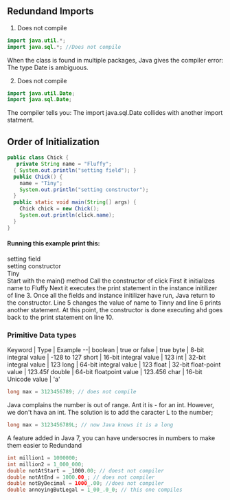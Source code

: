 ## Redundand Imports

1. Does not compile

```java
import java.util.*;
import java.sql.*; //Does not compile
```

When the class is found in multiple packages, Java gives the compiler error: The type Date is ambiguous.

2. Does not compile

```java
import java.util.Date;
import java.sql.Date;
```

The compiler tells you: The import java.sql.Date collides with another import statment.

## Order of Initialization
```java
public class Chick {
   private String name = "Fluffy";
  { System.out.println("setting field"); }
  public Chick() {
    name = "Tiny";
    System.out.println("setting constructor");
  }    
  public static void main(String[] args) {
    Chick chick = new Chick();
    System.out.println(click.name);
  }
}
```
#### Running this example print this:
setting field  
setting constructor  
Tiny   
Start with the main() method
Call the constructor of click
First it initializes name to Fluffy
Next it executes the print statement in the instance initilizer of line 3. Once all the fields and instance initilizer have run, Java return to the constructor. Line 5 changes the value of name to Tinny and line 6 prints another statement. At this point, the constructor is done executing ahd goes back to the print statement on line 10.


### Primitive Data types

Keyword | Type | Example
--|
boolean | true or false | true
byte | 8-bit integral value | -128 to 127
short | 16-bit integral value | 123
int | 32-bit integral value | 123
long | 64-bit integral value | 123
float | 32-bit float-point value | 123.45f
double | 64-bit floatpoint value | 123.456
char | 16-bit Unicode value | 'a'


```java
long max = 3123456789; // does not compile
```
Java complains the number is out of range. Ant it is - for an int. However, we don't hava an int. The solution is to add the caracter L to the number;

```java
long max = 3123456789L; // now Java knows it is a long
```

A feature added in Java 7, you can have undersocres in numbers to make them easier to Redundand
```java
int million1 = 1000000;
int million2 = 1_000_000;
double notAtStart = _1000.00; // doest not compiler
double notAtEnd = 1000.00_; // does not compiler
double notByDecimal = 1000_.00; //does not compiler
double annoyingButLegal = 1_00_.0_0; // this one compiles
```
